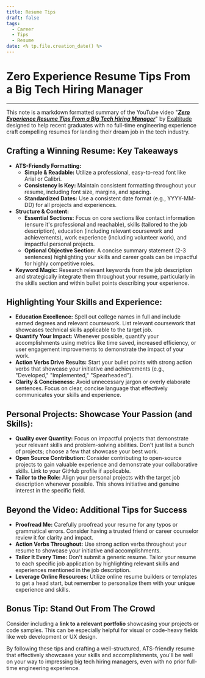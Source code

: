 ```yaml
---
title: Resume Tips
draft: false
tags:   
  - Career
  - Tips
  - Resume
date: <% tp.file.creation_date() %>
---
```


# Zero Experience Resume Tips From a Big Tech Hiring Manager

---

This note is a markdown formatted summary of the YouTube video "[***Zero Experience Resume Tips From a Big Tech Hiring Manager***](https://www.youtube.com/watch?v=AmPWN6McX7k)"  by [Exaltitude](https://www.youtube.com/@exaltitude) designed to help recent graduates with no full-time engineering experience craft compelling resumes for landing their dream job in the tech industry.

## **Crafting a Winning Resume: Key Takeaways**

- **ATS-Friendly Formatting:**  
  - **Simple & Readable:** Utilize a professional, easy-to-read font like Arial or Calibri.  
  - **Consistency is Key:** Maintain consistent formatting throughout your resume, including font size, margins, and spacing.
  - **Standardized Dates:** Use a consistent date format (e.g., YYYY-MM-DD) for all projects and experiences.
- **Structure & Content:**  
  - **Essential Sections:** Focus on core sections like contact information (ensure it's professional and reachable), skills (tailored to the job description), education (including relevant coursework and achievements), work experience (including volunteer work), and impactful personal projects.  
  - **Optional Objective Section:** A concise summary statement (2-3 sentences) highlighting your skills and career goals can be impactful for highly competitive roles.
- **Keyword Magic:** Research relevant keywords from the job description and strategically integrate them throughout your resume, particularly in the skills section and within bullet points describing your experience.

## **Highlighting Your Skills and Experience:**

- **Education Excellence:** Spell out college names in full and include earned degrees and relevant coursework. List relevant coursework that showcases technical skills applicable to the target job.
- **Quantify Your Impact:** Whenever possible, quantify your accomplishments using metrics like time saved, increased efficiency, or user engagement improvements to demonstrate the impact of your work.
- **Action Verbs Drive Results:** Start your bullet points with strong action verbs that showcase your initiative and achievements (e.g., "Developed," "Implemented," "Spearheaded").
- **Clarity & Conciseness:** Avoid unnecessary jargon or overly elaborate sentences. Focus on clear, concise language that effectively communicates your skills and experience.

## **Personal Projects: Showcase Your Passion (and Skills):**

- **Quality over Quantity:** Focus on impactful projects that demonstrate your relevant skills and problem-solving abilities. Don't just list a bunch of projects; choose a few that showcase your best work.
- **Open Source Contribution:** Consider contributing to open-source projects to gain valuable experience and demonstrate your collaborative skills. Link to your GitHub profile if applicable.
- **Tailor to the Role:** Align your personal projects with the target job description whenever possible. This shows initiative and genuine interest in the specific field.

## **Beyond the Video: Additional Tips for Success**

- **Proofread Me:** Carefully proofread your resume for any typos or grammatical errors. Consider having a trusted friend or career counselor review it for clarity and impact.
- **Action Verbs Throughout:** Use strong action verbs throughout your resume to showcase your initiative and accomplishments.
- **Tailor It Every Time:** Don't submit a generic resume. Tailor your resume to each specific job application by highlighting relevant skills and experiences mentioned in the job description.
- **Leverage Online Resources:** Utilize online resume builders or templates to get a head start, but remember to personalize them with your unique experience and skills.

## **Bonus Tip: Stand Out From The Crowd**

Consider including a **link to a relevant portfolio** showcasing your projects or code samples. This can be especially helpful for visual or code-heavy fields like web development or UX design.

By following these tips and crafting a well-structured, ATS-friendly resume that effectively showcases your skills and accomplishments, you'll be well on your way to impressing big tech hiring managers, even with no prior full-time engineering experience.
